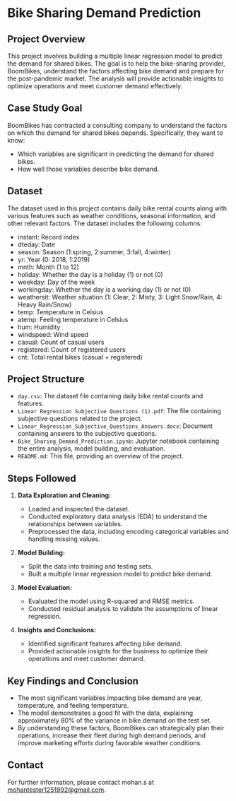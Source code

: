 
# Bike Sharing Demand Prediction

## Project Overview
This project involves building a multiple linear regression model to predict the demand for shared bikes. The goal is to help the bike-sharing provider, BoomBikes, understand the factors affecting bike demand and prepare for the post-pandemic market. The analysis will provide actionable insights to optimize operations and meet customer demand effectively.

## Case Study Goal
BoomBikes has contracted a consulting company to understand the factors on which the demand for shared bikes depends. Specifically, they want to know:
- Which variables are significant in predicting the demand for shared bikes.
- How well those variables describe bike demand.

## Dataset
The dataset used in this project contains daily bike rental counts along with various features such as weather conditions, seasonal information, and other relevant factors. The dataset includes the following columns:
- instant: Record index
- dteday: Date
- season: Season (1:spring, 2:summer, 3:fall, 4:winter)
- yr: Year (0: 2018, 1:2019)
- mnth: Month (1 to 12)
- holiday: Whether the day is a holiday (1) or not (0)
- weekday: Day of the week
- workingday: Whether the day is a working day (1) or not (0)
- weathersit: Weather situation (1: Clear, 2: Misty, 3: Light Snow/Rain, 4: Heavy Rain/Snow)
- temp: Temperature in Celsius
- atemp: Feeling temperature in Celsius
- hum: Humidity
- windspeed: Wind speed
- casual: Count of casual users
- registered: Count of registered users
- cnt: Total rental bikes (casual + registered)

## Project Structure
- `day.csv`: The dataset file containing daily bike rental counts and features.
- `Linear Regression Subjective Questions (1).pdf`: The file containing subjective questions related to the project.
- `Linear_Regression_Subjective_Questions_Answers.docx`: Document containing answers to the subjective questions.
- `Bike_Sharing_Demand_Prediction.ipynb`: Jupyter notebook containing the entire analysis, model building, and evaluation.
- `README.md`: This file, providing an overview of the project.

## Steps Followed
1. **Data Exploration and Cleaning:**
   - Loaded and inspected the dataset.
   - Conducted exploratory data analysis (EDA) to understand the relationships between variables.
   - Preprocessed the data, including encoding categorical variables and handling missing values.

2. **Model Building:**
   - Split the data into training and testing sets.
   - Built a multiple linear regression model to predict bike demand.

3. **Model Evaluation:**
   - Evaluated the model using R-squared and RMSE metrics.
   - Conducted residual analysis to validate the assumptions of linear regression.

4. **Insights and Conclusions:**
   - Identified significant features affecting bike demand.
   - Provided actionable insights for the business to optimize their operations and meet customer demand.

## Key Findings and Conclusion
- The most significant variables impacting bike demand are year, temperature, and feeling temperature.
- The model demonstrates a good fit with the data, explaining approximately 80% of the variance in bike demand on the test set.
- By understanding these factors, BoomBikes can strategically plan their operations, increase their fleet during high demand periods, and improve marketing efforts during favorable weather conditions.



## Contact
For further information, please contact mohan.s at mohantester1251992@gmail.com.
